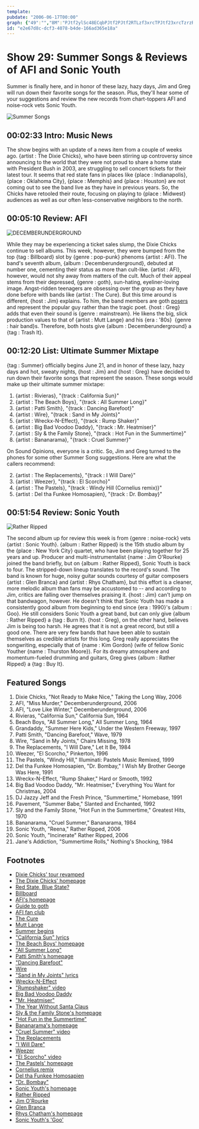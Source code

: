 ```yaml
---
template: 
pubdate: "2006-06-17T00:00"
graph: {"49":"","8M":"PJtf2ylSc48ECqbPJtf2PJtf2RTLzf3xrcTPJtf23xrcTzrzRiGdwKWRTLzfBQsAMX6cfdBHm1GBQsAMBAtvAC2Kg2","KK":"BKqV1GPhWTBKqV1BhaaDBKqV1SN7p1BKqV1sYlrLBKqV1z52DXBKqV1ayVtQBKqV1hDvDi5zbZoBKqV1BKqV1L2sbqBKqV1Wl0wQBKqV1QYBRoBKqV1h4c02I2q4Uh4c028h0ZSQYBRoTDWinWl0wQL2sbqn1XuL5zbZobGOM389Sw4hDvDiBLnxIayVtQvX518z52DXfN9rrsYlrL2IBlYSN7p1BhaaDT0rg7GPhWTyfIoV","2EI":"BKPKvS3ttl3MwCgS3ttlCd3L9S3ttlNue3AS3ttlS3ttldtEN92VPVWS3ttlGzgy5S3ttl97qipBKPKvBKPKvgMit6BKPKvGzgy5BKPKveiRgzX6cfdgMit697qipBHm1GGzgy5eiRgz"}
id: "e2e67d8c-dcf3-4078-b4de-166ad365e18a"
---
```






# Show 29: Summer Songs & Reviews of AFI and Sonic Youth

Summer is finally here, and in honor of these lazy, hazy days, Jim and Greg will run down their favorite songs for the season. Plus, they'll hear some of your suggestions and review the new records from chart-toppers AFI and noise-rock vets Sonic Youth.

![Summer Songs](https://static.soundopinions.org/images/2006/summersongs.jpg)



## 00:02:33 Intro: Music News

The show begins with an update of a news item from a couple of weeks ago. {artist : The Dixie Chicks}, who have been stirring up controversy since announcing to the world that they were not proud to share a home state with President Bush in 2003, are struggling to sell concert tickets for their latest tour. It seems that red state fans in places like {place : Indianapolis}, {place : Oklahoma City}, {place : Memphis} and {place : Houston} are not coming out to see the band live as they have in previous years. So, the Chicks have retooled their route, focusing on playing to {place : Midwest} audiences as well as our often less-conservative neighbors to the north.



## 00:05:10 Review: AFI

![DECEMBERUNDERGROUND](https://static.soundopinions.org/assets/29/8M0.jpg)

While they may be experiencing a ticket sales slump, the Dixie Chicks continue to sell albums. This week, however, they were bumped from the top {tag : Billboard} slot by {genre : pop-punk} phenoms {artist : AFI}. The band's seventh album, {album : Decemberunderground}, debuted at number one, cementing their status as more than cult-like. {artist : AFI}, however, would not shy away from matters of the cult. Much of their appeal stems from their depressed, {genre : goth}, sun-hating, eyeliner-loving image. Angst-ridden teenagers are obsessing over the group as they have done before with bands like {artist : The Cure}. But this time around is different, {host : Jim} explains. To him, the band members are goth [posers](http://www.hottopic.com/) and represent the popular guy rather than the tragic poet. {host : Greg} adds that even their sound is {genre : mainstream}. He likens the big, slick production values to that of {artist : Mutt Lange} and his {era : '80s}  {genre : hair band}s. Therefore, both hosts give {album : Decemberunderground} a {tag : Trash It}.



## 00:12:20 List: Ultimate Summer Mixtape

{tag : Summer} officially begins June 21, and in honor of these lazy, hazy days and hot, sweaty nights, {host : Jim} and {host : Greg} have decided to run down their favorite songs that represent the season. These songs would make up their ultimate summer mixtape:

1. {artist : Rivieras}, "{track : California Sun}"
2. {artist : The Beach Boys}, "{track : All Summer Long}"
3. {artist : Patti Smith}, "{track : Dancing Barefoot}"
4. {artist : Wire}, "{track : Sand in My Joints}"
5. {artist : Wreckx-N-Effect}, "{track : Rump Shaker}"
6. {artist : Big Bad Voodoo Daddy}, "{track : Mr. Heatmiser}"
7. {artist : Sly & the Family Stone}, "{track : Hot Fun in the Summertime}"
8. {artist : Bananarama}, "{track : Cruel Summer}"

On Sound Opinions, everyone is a critic. So, Jim and Greg turned to the phones for some other Summer Song suggestions. Here are what the callers recommend:

2. {artist : The Replacements}, "{track : I Will Dare}"
3. {artist : Weezer}, "{track : El Scorcho}"
4. {artist : The Pastels}, "{track : Windy Hill (Cornelius remix)}"
5. {artist : Del tha Funkee Homosapien}, "{track : Dr. Bombay}"



## 00:51:54 Review: Sonic Youth

![Rather Ripped](https://static.soundopinions.org/assets/29/2EI0.jpg)

The second album up for review this week is from {genre : noise-rock} vets {artist : Sonic Youth}. {album : Rather Ripped} is the 15th studio album by the {place : New York City} quartet, who have been playing together for 25 years and up. Producer and multi-instrumentalist {name : Jim O'Rourke} joined the band briefly, but on {album : Rather Ripped}, Sonic Youth is back to four. The stripped-down lineup translates to the record's sound. The band is known for huge, noisy guitar sounds courtesy of guitar composers {artist : Glen Branca} and {artist : Rhys Chatham}, but this effort is a cleaner, more melodic album than fans may be accustomed to -- and according to Jim, critics are falling over themselves praising it. {host : Jim} can't jump on that bandwagon, however. He doesn't think that Sonic Youth has made a consistently good album from beginning to end since {era : 1990}'s {album : Goo}. He still considers Sonic Youth a great band, but can only give {album : Rather Ripped} a {tag : Burn It}. {host : Greg}, on the other hand, believes Jim is being too harsh. He agrees that it is not a great record, but still a good one. There are very few bands that have been able to sustain themselves as credible artists for this long. Greg really appreciates the songwriting, especially that of {name : Kim Gordon} (wife of fellow Sonic Youther {name : Thurston Moore}). For its dreamy atmosphere and momentum-fueled drumming and guitars, Greg gives {album : Rather Ripped} a {tag : Buy It}.



## Featured Songs

1. Dixie Chicks, "Not Ready to Make Nice," Taking the Long Way, 2006
2. AFI, "Miss Murder," Decemberunderground, 2006
3. AFI, "Love Like Winter," Decemberunderground, 2006
4. Rivieras, "California Sun," California Sun, 1964
5. Beach Boys, "All Summer Long," All Summer Long, 1964
6. Grandaddy, "Summer Here Kids," Under the Western Freeway, 1997
7. Patti Smith, "Dancing Barefoot," Wave, 1979
8. Wire, "Sand in My Joints," Chairs Missing, 1978
9. The Replacements, "I Will Dare," Let It Be, 1984
10. Weezer, "El Scorcho," Pinkerton, 1996
11. The Pastels, "Windy Hill," Illuminati: Pastels Music Remixed, 1999
12. Del tha Funkee Homosapien, "Dr. Bombay," I Wish My Brother George Was Here, 1991
13. Wreckx-N-Effect, "Rump Shaker," Hard or Smooth, 1992
14. Big Bad Voodoo Daddy, "Mr. Heatmiser," Everything You Want for Christmas, 2004
15. DJ Jazzy Jeff and the Fresh Prince, "Summertime," Homebase, 1991
16. Pavement, "Summer Babe," Slanted and Enchanted, 1992
17. Sly and the Family Stone, "Hot Fun in the Summertime," Greatest Hits, 1970
18. Bananarama, "Cruel Summer," Bananarama, 1984
19. Sonic Youth, "Reena," Rather Ripped, 2006
20. Sonic Youth, "Incinerate" Rather Ripped, 2006
21. Jane's Addiction, "Summertime Rolls," Nothing's Shocking, 1984



## Footnotes

- [Dixie Chicks' tour revamped](http://www.latimes.com/entertainment/news/la-et-chicks9jun09,1,7509372.story?coll=la-headlines-entnews&track=crosspromo)
- [The Dixie Chicks' homepage](http://www.dixiechicks.com/)
- [Red State, Blue State?](http://www.slate.com/articles/news_and_politics/low_concept/2004/07/redor_bluewhich_are_you.html)
- [Billboard](http://www.billboard.com/bbcom/charts/chart_display.jsp?g=Albums&f=The+Billboard+200)
- [AFI's homepage](http://www.afireinside.net/)
- [Guide to goth](http://www.goth.net/goth.html)
- [AFI fan club](http://despairfaction.groundctrl.net/)
- [The Cure](http://www.allmusic.com/cg/amg.dll?p=amg&token=ADFEAEE47C19DC4FA87520D69D3D4DC7FA7FFB07D063FD831F29461BDFBA3C54DD5F26B904A595CBAEFB73AB7BAFFF28E85B0DD9C9E95CFEDC765D40&sql=11:aeu1z81ajyvj)
- [Mutt Lange](http://www.allmusic.com/artist/robert-john-mutt-lange-mn0000241225)
- [Summer begins](http://en.wikipedia.org/wiki/Summer_solstice)
- ["California Sun" lyrics](http://www.oldielyrics.com/lyrics/the_rivieras/california_sun.html)
- [The Beach Boys' homepage](http://www.thebeachboys.com/)
- ["All Summer Long"](http://www.allmusic.com/song/all-summer-long-mt0029933795)
- [Patti Smith's homepage](http://www.pattismith.net/)
- ["Dancing Barefoot"](http://www.allmusic.com/song/dancing-barefoot-mt0011898407)
- [Wire](http://www.allmusic.com/artist/wire-mn0000672910)
- ["Sand in My Joints" lyrics](http://www.metrolyrics.com/sand-in-my-joints-lyrics-wire.html)
- [Wreckx-N-Effect](http://www.mtv.com/artists/wreckx-n-effect/)
- ["Rumpshaker" video](https://www.youtube.com/watch?v=iKKONgfNONU&feature=kp)
- [Big Bad Voodoo Daddy](http://www.bbvd.com/)
- ["Mr. Heatmiser"](https://www.youtube.com/watch?v=rMjAf8Nwohs)
- [The Year Without Santa Claus](http://www.imdb.com/title/tt0072424/)
- [Sly & the Family Stone's homepage](http://www.slystonemusic.com/)
- ["Hot Fun in the Summertime"](http://en.wikipedia.org/wiki/Hot_Fun_in_the_Summertime)
- [Bananarama's homepage](http://www.bananarama.co.uk/)
- ["Cruel Summer" video](https://www.youtube.com/watch?v=9ePIZugahFc&feature=kp)
- [The Replacements](http://www.allmusic.com/artist/the-replacements-mn0000422405)
- ["I Will Dare"](http://www.allmusic.com/song/i-will-dare-mt0000205289)
- [Weezer](http://www.weezer.com/)
- ["El Scorcho" video](https://www.youtube.com/watch?v=okthJIVbi6g)
- [The Pastels' homepage](http://www.sheepish.org/pastels/)
- [Cornelius remix](http://www.matadorrecords.com/cornelius/)
- [Del tha Funkee Homosapien](http://www.delthefunkyhomosapien.com/)
- ["Dr. Bombay"](http://www.allmusic.com/song/dr-bombay-mt0031939105)
- [Sonic Youth's homepage](http://www.sonicyouth.com/)
- [Rather Ripped](http://www.amazon.com/gp/product/B000FII31U/002-9278548-2607266?%5Fencoding=UTF8&v=glance&n=5174)
- [Jim O'Rourke](http://www.allmusic.com/cg/amg.dll?p=amg&token=ADFEAEE47C19DC4FA87520D69D3D4DC7FA7FFB07D063FD831F29461BDFBA3C54DD5F26B904A595CBAEFB73AB7BAFFF28E85B0DD9CFEE5CFFDD765D40&sql=11:n3rc28gr055a)
- [Glen Branca](http://www.allmusic.com/artist/glenn-branca-mn0000552843)
- [Rhys Chatham's homepage](http://www.rhyschatham.com/)
- [Sonic Youth's 'Goo'](http://en.wikipedia.org/wiki/Goo_(album))